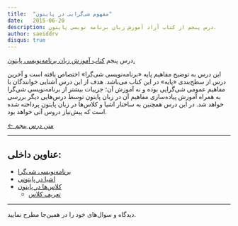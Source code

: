 ```yaml
---
title:  "مفهوم شی‌گرایی در پایتون"
date:   2015-06-20
description: درس پنجم از کتاب آزاد آموزش زبان برنامه نویسی پایتون.
author: saeiddrv
disqus: true
---
```


درس پنجم [کتاب آموزش زبان برنامه‌نویسی پایتون.](http://coderz.ir/python)


این درس به توضیح مفاهیم پایه «برنامه‌نویسی شی‌گرا» اختصاص یافته است و آخرین درس از سطح‌بندی «پایه» در این کتاب می‌باشد. هدف از این درس آشنایی خوانندگان با مفاهیم عمومی شی‌گرایی بوده و نه آموزش آن؛ جزییات بیشتر از برنامه‌نویسی شی‌گرا به همراه آموزش پیاده‌سازی مفاهیم آن در زبان پایتون توسط درس‌هایی دیگر بررسی خواهد شد. در این درس همچنین به ساختار اشیا و کلاس‌ها در زبان پایتون پرداخته شده است که پیش‌نیاز دروس آتی خواهد بود.


[← متن درس پنجم](https://python.coderz.ir/lessons/l05.html)

---
عناوین داخلی:
---
* [برنامه‌نویسی شی‌گرا](https://python.coderz.ir/lessons/l05.html#id2)
* [اشیا در پایتونی](https://python.coderz.ir/lessons/l05.html#id3)
* [کلاس‌ها در پایتون](https://python.coderz.ir/lessons/l05.html#id4)
    * [تعریف کلاس](https://python.coderz.ir/lessons/l05.html#id5)

---

دیدگاه و سوال‌های خود را در همین‌جا مطرح نمایید.
